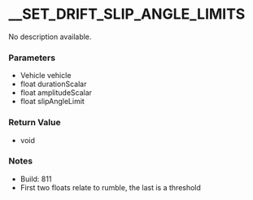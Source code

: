 # __SET_DRIFT_SLIP_ANGLE_LIMITS

No description available.

### Parameters
* Vehicle vehicle
* float durationScalar
* float amplitudeScalar
* float slipAngleLimit

### Return Value
* void

### Notes
* Build: 811
* First two floats relate to rumble, the last is a threshold

